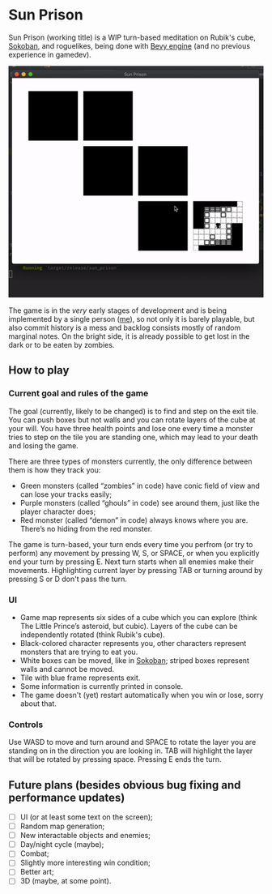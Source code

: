 # Sun Prison

Sun Prison (working title) is a WIP turn-based meditation on Rubik's cube, [Sokoban](https://github.com/ropewalker/bevy_sokoban/), and roguelikes, being done with [Bevy engine](https://bevyengine.org/) (and no previous experience in gamedev). 

![demo gif](/assets/screenshots/demo.gif)

The game is in the *very* early stages of development and is being implemented by a single person ([me](https://github.com/ropewalker)), so not only it is barely playable, but also commit history is a mess and backlog consists mostly of random marginal notes. On the bright side, it is already possible to get lost in the dark or to be eaten by zombies.

## How to play

### Current goal and rules of the game

The goal (currently, likely to be changed) is to find and step on the exit tile. You can push boxes but not walls and you can rotate layers of the cube at your will. You have three health points and lose one every time a monster tries to step on the tile you are standing one, which may lead to your death and losing the game.

There are three types of monsters currently, the only difference between them is how they track you: 
- Green monsters (called “zombies” in code) have conic field of view and can lose your tracks easily;
- Purple monsters (called “ghouls” in code) see around them, just like the player character does;
- Red monster (called “demon” in code) always knows where you are. There’s no hiding from the red monster. 

The game is turn-based, your turn ends every time you perfrom (or try to perform) any movement by pressing W, S, or SPACE, or when you explicitly end your turn by pressing E. Next turn starts when all enemies make their movements. Highlighting current layer by pressing TAB or turning around by pressing S or D don't pass the turn.

### UI

- Game map represents six sides of a cube which you can explore (think The Little Prince’s asteroid, but cubic). Layers of the cube can be independently rotated (think Rubik's cube).
- Black-colored character represents you, other characters represent monsters that are trying to eat you. 
- White boxes can be moved, like in [Sokoban](https://github.com/ropewalker/bevy_sokoban/); striped boxes represent walls and cannot be moved.
- Tile with blue frame represents exit.
- Some information is currently printed in console.
- The game doesn't (yet) restart automatically when you win or lose, sorry about that.

### Controls

Use WASD to move and turn around and SPACE to rotate the layer you are standing on in the direction you are looking in. TAB will highlight the layer that will be rotated by pressing space. Pressing E ends the turn.

## Future plans (besides obvious bug fixing and performance updates)

- [ ] UI (or at least some text on the screen);
- [ ] Random map generation;
- [ ] New interactable objects and enemies;
- [ ] Day/night cycle (maybe);
- [ ] Combat;
- [ ] Slightly more interesting win condition;
- [ ] Better art;
- [ ] 3D (maybe, at some point).
